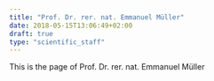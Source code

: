 ```yaml
---
title: "Prof. Dr. rer. nat. Emmanuel Müller"
date: 2018-05-15T13:06:49+02:00
draft: true
type: "scientific_staff"
---
```

This is the page of Prof. Dr. rer. nat. Emmanuel Müller
